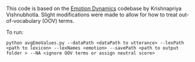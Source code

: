 This code is based on the [Emotion Dynamics](https://github.com/Priya22/EmotionDynamics/tree/master) codebase by Krishnapriya Vishnubhotla.
Slight modifications were made to allow for how to treat out-of-vocabulary (OOV) terms.


To run:
```
python avgEmoValues.py --dataPath <dataPath to utterance> --lexPath <path to lexicon> --lexNames <emotion> --savePath <path to output folder > --NA <ignore OOV terms or assign neutral score>

```
